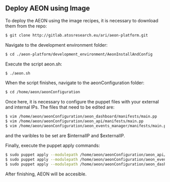 ## Deploy AEON using Image

To deploy the AEON using the image recipes, it is necessary to download them from the repo:

```bash
$ git clone http://gitlab.atosresearch.eu/ari/aeon-platform.git
```

Navigate to the development environment folder:

```bash
$ cd ./aeon-platform/development_environment/AeonInstallAndConfig
```

Execute the script aeon.sh:

```bash
$ ./aeon.sh
```
When the script finishes, navigate to the aeonConfiguration folder:

```bash
$ cd /home/aeon/aeonConfiguration
```

Once here, it is necessary to configure the puppet files with your external and internal IPs. The files that need to be edited are:

```bash
$ vim /home/aeon/aeonConfiguration/aeon_dashboard/manifests/main.pp
$ vim /home/aeon/aeonConfiguration/aeon_api/manifests/main.pp
$ vim /home/aeon/aeonConfiguration/aeon_events_manager/manifests/main.pp
```

and the varibles to be set are $internalIP and $externalIP.

Finally, execute the puppet apply commands:

```bash
$ sudo puppet apply --modulepath /home/aeon/aeonConfiguration/aeon_api/modules /home/aeon/aeonConfiguration/aeon_api/manifests/main.pp
$ sudo puppet apply --modulepath /home/aeon/aeonConfiguration/aeon_events_manager/modules /home/aeon/aeonConfiguration/aeon_events_manager/manifests/main.pp
$ sudo puppet apply --modulepath /home/aeon/aeonConfiguration/aeon_dashboard/modules /home/aeon/aeonConfiguration/aeon_dashboard/manifests/main.pp
```

After finishing, AEON will be accesible. 